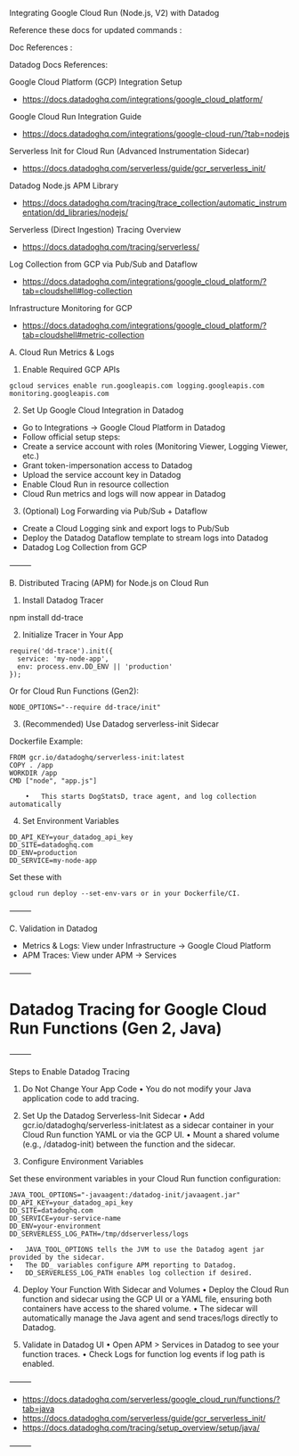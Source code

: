 Integrating Google Cloud Run (Node.js, V2) with Datadog

Reference these docs for updated commands :

Doc References :

Datadog Docs References:

Google Cloud Platform (GCP) Integration Setup
- https://docs.datadoghq.com/integrations/google_cloud_platform/

Google Cloud Run Integration Guide
- https://docs.datadoghq.com/integrations/google-cloud-run/?tab=nodejs

Serverless Init for Cloud Run (Advanced Instrumentation Sidecar)
- https://docs.datadoghq.com/serverless/guide/gcr_serverless_init/

Datadog Node.js APM Library
- https://docs.datadoghq.com/tracing/trace_collection/automatic_instrumentation/dd_libraries/nodejs/

Serverless (Direct Ingestion) Tracing Overview
- https://docs.datadoghq.com/tracing/serverless/

Log Collection from GCP via Pub/Sub and Dataflow
- https://docs.datadoghq.com/integrations/google_cloud_platform/?tab=cloudshell#log-collection

Infrastructure Monitoring for GCP
- https://docs.datadoghq.com/integrations/google_cloud_platform/?tab=cloudshell#metric-collection

A. Cloud Run Metrics & Logs

1. Enable Required GCP APIs

```gcloud services enable run.googleapis.com logging.googleapis.com monitoring.googleapis.com```

2. Set Up Google Cloud Integration in Datadog
- Go to Integrations → Google Cloud Platform in Datadog
- Follow official setup steps:
- Create a service account with roles (Monitoring Viewer, Logging Viewer, etc.)
- Grant token-impersonation access to Datadog
- Upload the service account key in Datadog
- Enable Cloud Run in resource collection
- Cloud Run metrics and logs will now appear in Datadog

3. (Optional) Log Forwarding via Pub/Sub + Dataflow
- Create a Cloud Logging sink and export logs to Pub/Sub
- Deploy the Datadog Dataflow template to stream logs into Datadog
- Datadog Log Collection from GCP

⸻

B. Distributed Tracing (APM) for Node.js on Cloud Run

1. Install Datadog Tracer

npm install dd-trace

2. Initialize Tracer in Your App

```// First import in app.js or server.js
require('dd-trace').init({
  service: 'my-node-app',
  env: process.env.DD_ENV || 'production'
});
```
Or for Cloud Run Functions (Gen2):
```
NODE_OPTIONS="--require dd-trace/init"
```
3. (Recommended) Use Datadog serverless-init Sidecar

Dockerfile Example:
```
FROM gcr.io/datadoghq/serverless-init:latest
COPY . /app
WORKDIR /app
CMD ["node", "app.js"]

	•	This starts DogStatsD, trace agent, and log collection automatically
```
4. Set Environment Variables
```
DD_API_KEY=your_datadog_api_key
DD_SITE=datadoghq.com
DD_ENV=production
DD_SERVICE=my-node-app
```
Set these with 
```
gcloud run deploy --set-env-vars or in your Dockerfile/CI.
```
⸻

C. Validation in Datadog
- Metrics & Logs: View under Infrastructure → Google Cloud Platform
- APM Traces: View under APM → Services

<Refer the docs in the start of the document please>

⸻

# Datadog Tracing for Google Cloud Run Functions (Gen 2, Java)

⸻

Steps to Enable Datadog Tracing

1. Do Not Change Your App Code
	•	You do not modify your Java application code to add tracing.

2. Set Up the Datadog Serverless-Init Sidecar
	•	Add gcr.io/datadoghq/serverless-init:latest as a sidecar container in your Cloud Run function YAML or via the GCP UI.
	•	Mount a shared volume (e.g., /datadog-init) between the function and the sidecar.

3. Configure Environment Variables

Set these environment variables in your Cloud Run function configuration:

```
JAVA_TOOL_OPTIONS="-javaagent:/datadog-init/javaagent.jar"
DD_API_KEY=your_datadog_api_key
DD_SITE=datadoghq.com
DD_SERVICE=your-service-name
DD_ENV=your-environment
DD_SERVERLESS_LOG_PATH=/tmp/ddserverless/logs
```

	•	JAVA_TOOL_OPTIONS tells the JVM to use the Datadog agent jar provided by the sidecar.
	•	The DD_ variables configure APM reporting to Datadog.
	•	DD_SERVERLESS_LOG_PATH enables log collection if desired.

4. Deploy Your Function With Sidecar and Volumes
	•	Deploy the Cloud Run function and sidecar using the GCP UI or a YAML file, ensuring both containers have access to the shared volume.
	•	The sidecar will automatically manage the Java agent and send traces/logs directly to Datadog.

5. Validate in Datadog UI
	•	Open APM > Services in Datadog to see your function traces.
	•	Check Logs for function log events if log path is enabled.

⸻

- https://docs.datadoghq.com/serverless/google_cloud_run/functions/?tab=java
- https://docs.datadoghq.com/serverless/guide/gcr_serverless_init/
- https://docs.datadoghq.com/tracing/setup_overview/setup/java/

⸻




